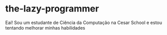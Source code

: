 
# the-lazy-programmer

Eaí! Sou um estudante de Ciência da Computação na Cesar School e estou tentando melhorar minhas habilidades
